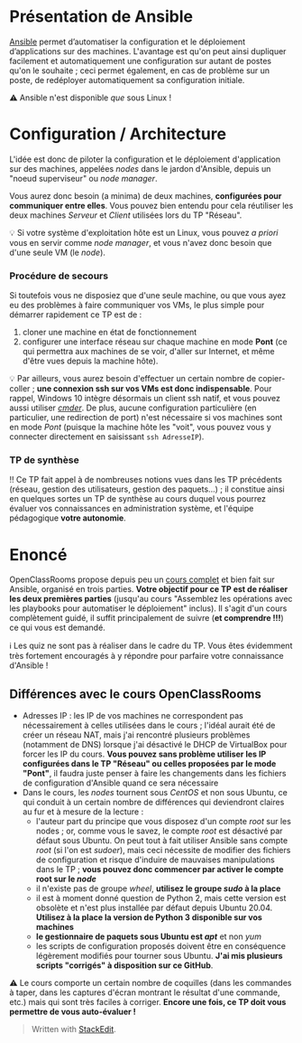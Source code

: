 # Présentation de Ansible
[Ansible](https://www.ansible.com/) permet d’automatiser la configuration et le déploiement d’applications sur des machines. L'avantage est qu'on peut ainsi dupliquer facilement et automatiquement une configuration sur autant de postes qu'on le souhaite ; ceci permet également, en cas de problème sur un poste, de redéployer automatiquement sa configuration initiale.

:warning: Ansible n'est disponible *que* sous Linux !

# Configuration / Architecture
L'idée est donc de piloter la configuration et le déploiement d'application sur des machines, appelées *nodes* dans le jardon d'Ansible, depuis un "noeud superviseur" ou *node manager*.

Vous aurez donc besoin (a minima) de deux machines, **configurées pour communiquer entre elles**. Vous pouvez bien entendu pour cela réutiliser les deux machines *Serveur* et *Client* utilisées lors du TP "Réseau".

:bulb: Si votre système d'exploitation hôte est un Linux, vous pouvez *a priori* vous en servir comme *node manager*, et vous n'avez donc besoin que d'une seule VM (le *node*). 

### Procédure de secours
Si toutefois vous ne disposiez que d'une seule machine, ou que vous ayez eu des problèmes à faire communiquer vos VMs, le plus simple pour démarrer rapidement ce TP est de :

 1. cloner une machine en état de fonctionnement
 2. configurer une interface réseau sur chaque machine en mode **Pont** (ce qui permettra aux machines de se voir, d'aller sur Internet, et même d'être vues depuis la machine hôte).

:bulb: Par ailleurs, vous aurez besoin d'effectuer un certain nombre de copier-coller ; **une connexion ssh sur vos VMs est donc indispensable**. Pour rappel, Windows 10 intègre désormais un client ssh natif, et vous pouvez aussi utiliser *[cmder](http://cmder.net/)*. De plus, aucune configuration particulière (en particulier, une redirection de port) n'est nécessaire si vos machines sont en mode *Pont* (puisque la machine hôte les "voit", vous pouvez vous y connecter directement en saisissant `ssh AdresseIP`).

### TP de synthèse
:bangbang: Ce TP fait appel à de nombreuses notions vues dans les TP précédents (réseau, gestion des utilisateurs, gestion des paquets...) ; il constitue ainsi en quelques sortes un TP de synthèse au cours duquel vous pourrez évaluer vos connaissances en administration système, et l'équipe pédagogique **votre autonomie**.

# Enoncé
OpenClassRooms propose depuis peu un [cours complet](https://openclassrooms.com/fr/courses/2035796-utilisez-ansible-pour-automatiser-vos-taches-de-configuration) et bien fait sur Ansible, organisé en trois parties. **Votre objectif pour ce TP est de réaliser les deux premières parties** (jusqu'au cours "Assemblez les opérations avec les playbooks pour automatiser le déploiement" inclus). Il s'agit d'un cours complètement guidé, il suffit principalement de suivre (**et comprendre !!!**) ce qui vous est demandé.

:information_source: Les quiz ne sont pas à réaliser dans le cadre du TP. Vous êtes évidemment très fortement encouragés à y répondre pour parfaire votre connaissance d'Ansible !

## Différences avec le cours OpenClassRooms

 - Adresses IP : les IP de vos machines ne correspondent pas nécessairement à celles utilisées dans le cours ; l'idéal aurait été de créer un réseau NAT, mais j'ai rencontré plusieurs problèmes (notamment de DNS) lorsque j'ai désactivé le DHCP de VirtualBox pour forcer les IP du cours. **Vous pouvez sans problème utiliser les IP configurées dans le TP "Réseau" ou celles proposées par le mode "Pont"**, il faudra juste penser à faire les changements dans les fichiers de configuration d'Ansible quand ce sera nécessaire
 - Dans le cours, les *nodes* tournent sous *CentOS* et non sous Ubuntu, ce qui conduit à un certain nombre de différences qui deviendront claires au fur et à mesure de la lecture :
   - l'auteur part du principe que vous disposez d'un compte *root* sur les nodes ; or, comme vous le savez, le compte *root* est désactivé par défaut sous Ubuntu. On peut tout à fait utiliser Ansible sans compte *root* (si l'on est *sudoer*), mais ceci nécessite de modifier des fichiers de configuration et risque d'induire de mauvaises manipulations dans le TP ; **vous pouvez donc commencer par activer le compte root sur le *node*** 
   - il n'existe pas de groupe *wheel*, **utilisez le groupe *sudo* à la place**
   - il est à moment donné question de Python 2, mais cette version est obsolète et n'est plus installée par défaut depuis Ubuntu 20.04. **Utilisez à la place la version de Python 3 disponible sur vos machines**
   - **le gestionnaire de paquets sous Ubuntu est *apt*** et non *yum*
   - les scripts de configuration proposés doivent être en conséquence légèrement modifiés pour tourner sous Ubuntu. **J'ai mis plusieurs scripts "corrigés" à disposition sur ce GitHub**.

:warning: Le cours comporte un certain nombre de coquilles (dans les commandes à taper, dans les captures d'écran montrant le résultat d'une commande, etc.) mais qui sont très faciles à corriger. **Encore une fois, ce TP doit vous permettre de vous auto-évaluer !**

> Written with [StackEdit](https://stackedit.io/).
<!--stackedit_data:
eyJoaXN0b3J5IjpbMTg5NzU3MTQyNV19
-->